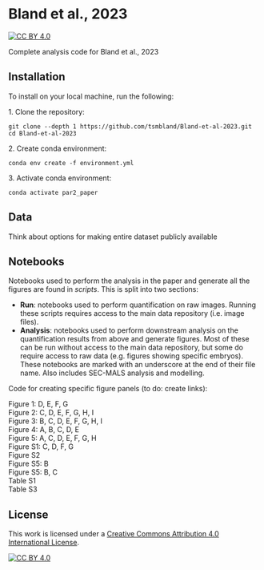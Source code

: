 # Bland et al., 2023

[![CC BY 4.0][cc-by-shield]][cc-by]

Complete analysis code for Bland et al., 2023

## Installation

To install on your local machine, run the following:

&#8291;1. Clone the repository:

    git clone --depth 1 https://github.com/tsmbland/Bland-et-al-2023.git
    cd Bland-et-al-2023

&#8291;2. Create conda environment:

    conda env create -f environment.yml

&#8291;3. Activate conda environment:

    conda activate par2_paper


## Data

Think about options for making entire dataset publicly available

## Notebooks

Notebooks used to perform the analysis in the paper and generate all the figures are found in _scripts_.
This is split into two sections:

- __Run__: notebooks used to perform quantification on raw images. Running these scripts requires access to the
  main data repository (i.e. image files). 
- __Analysis__: notebooks used to perform downstream analysis on the quantification results from
  above and generate figures.
  Most of these can be run without access to the main data repository, but some do require access to raw data (e.g. figures showing specific embryos).
  These notebooks are marked with an underscore at the end of their file name.
  Also includes SEC-MALS analysis and modelling.

Code for creating specific figure panels (to do: create links):

[n0]: scripts/Downstream%20analysis%20and%20figures/Dimer%20model%20fitting/00%20ProcessData.ipynb
[n1]: scripts/Downstream%20analysis%20and%20figures/Dimer%20model%20fitting/01%20Figures.ipynb
[n2]: scripts/Downstream%20analysis%20and%20figures/Dimer%20model%20fitting/01%20Figures2.ipynb
[n3]: scripts/Downstream%20analysis%20and%20figures/Dimer%20model%20fitting/02%20All%20fits.ipynb
[n4]: scripts/Downstream%20analysis%20and%20figures/Dimer%20model%20solving/01%20Solve%20model.ipynb
[n5]: scripts/Downstream%20analysis%20and%20figures/GCN4/Figures%20PRBH_.ipynb
[n6]: scripts/Downstream%20analysis%20and%20figures/GCN4/Figures%20S241A_.ipynb
[n7]: scripts/Downstream%20analysis%20and%20figures/GCN4/Figures%20fragment_.ipynb
[n8]: scripts/Downstream%20analysis%20and%20figures/GCN4/Figures%20par3%20mut_.ipynb
[n9]: scripts/Downstream%20analysis%20and%20figures/GCN4/Figures_.ipynb
[n10]: scripts/Downstream%20analysis%20and%20figures/Model%20nonlinearity/Figs.ipynb
[n11]: scripts/Downstream%20analysis%20and%20figures/Optogenetics%20analysis/Optogenetics%20figures_.ipynb
[n12]: scripts/Downstream%20analysis%20and%20figures/PH%20rundown/Figs_log_transformed.ipynb
[n13]: scripts/Downstream%20analysis%20and%20figures/Polarised%20vs%20uniform/Figures_.ipynb
[n14]: scripts/Downstream%20analysis%20and%20figures/Quantification%20method/Comparison%20to%20old%20method_.ipynb
[n15]: scripts/Downstream%20analysis%20and%20figures/Quantification%20method/Schematic%20membrane%20profile.ipynb
[n16]: scripts/Downstream%20analysis%20and%20figures/Quantification%20method/Schematic.ipynb
[n17]: scripts/Downstream%20analysis%20and%20figures/Quantification%20model%20calibration%20comparison/Figures%20bgcurves.ipynb
[n18]: scripts/Downstream%20analysis%20and%20figures/Quantification%20summary%20table/Results%20table%202.ipynb
[n19]: scripts/Downstream%20analysis%20and%20figures/Quantification%20summary%20table/Results%20table.ipynb
[n20]: scripts/Downstream%20analysis%20and%20figures/RING%20PH/Figures_.ipynb
[n21]: scripts/Downstream%20analysis%20and%20figures/RING%20combined%20mutants/Untitled.ipynb
[n22]: scripts/Downstream%20analysis%20and%20figures/RING%20fragment/Figures_.ipynb
[n23]: scripts/Downstream%20analysis%20and%20figures/Rundowns%20regression/Fitting%20log%20transformed.ipynb
[n24]: scripts/Downstream%20analysis%20and%20figures/Rundowns%20regression/Schematic.ipynb
[n25]: scripts/Downstream%20analysis%20and%20figures/SEC%20MALS/Titration_curves.ipynb
[n26]: scripts/Downstream%20analysis%20and%20figures/SEC%20MALS/Traces_.ipynb
[n27]: scripts/Downstream%20analysis%20and%20figures/SEC%20MALS/xml_extract_.ipynb
[n28]: scripts/Downstream%20analysis%20and%20figures/SEC%20MALS/xml_extract_L109R_.ipynb
[n29]: scripts/Downstream%20analysis%20and%20figures/Three%20compartment%20model/Equilibrium.ipynb
[n30]: scripts/Downstream%20analysis%20and%20figures/Three%20compartment%20model/Kinetic.ipynb
[n31]: scripts/Downstream%20analysis%20and%20figures/Three%20compartment%20model/Prefactor.ipynb
[n32]: scripts/Downstream%20analysis%20and%20figures/mlc-4%20RNAi/Quantification%20figs.ipynb
[n33]: scripts/Downstream%20analysis%20and%20figures/mlc-4%20RNAi/SAIBR%20figs_.ipynb
[n34]: scripts/Downstream%20analysis%20and%20figures/nop-1/2cell%20asymmetry.ipynb
[n35]: scripts/Downstream%20analysis%20and%20figures/nop-1/Lethality.ipynb


Figure 1: D, E, F, G\
Figure 2: C, D, E, F, G, H, I\
Figure 3: B, C, D, E, F, G, H, I\
Figure 4: A, B, C, D, E\
Figure 5: A, C, D, E, F, G, H\
Figure S1: C, D, F, G\
Figure S2\
Figure S5: B\
Figure S5: B, C\
Table S1\
Table S3

## License

This work is licensed under a
[Creative Commons Attribution 4.0 International License][cc-by].

[![CC BY 4.0][cc-by-image]][cc-by]

[cc-by]: http://creativecommons.org/licenses/by/4.0/

[cc-by-image]: https://i.creativecommons.org/l/by/4.0/88x31.png

[cc-by-shield]: https://img.shields.io/badge/License-CC%20BY%204.0-lightgrey.svg